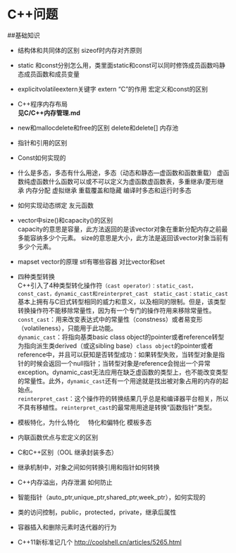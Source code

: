 # C++问题

##基础知识
* 结构体和共同体的区别   sizeof时内存对齐原则

* static 和const分别怎么用，类里面static和const可以同时修饰成员函数吗静态成员函数和成员变量

* explicitvolatileextern关键字  extern “C”的作用   宏定义和const的区别

* C++程序内存布局    
**见C/C++内存管理.md**
* new和mallocdelete和free的区别  delete和delete[]  内存池

* 指针和引用的区别

* Const如何实现的

* 什么是多态，多态有什么用途，多态（动态和静态—虚函数和函数重载） 虚函数纯虚函数什么函数可以或不可以定义为虚函数虚函数表，多重继承/菱形继承 内存分配 虚拟继承   重载覆盖和隐藏   编译时多态和运行时多态

*  如何实现动态绑定   友元函数

* vector中size()和capacity()的区别  
capacity的意思是容量，此方法返回的是该vector对象在重新分配内存之前最多能容纳多少个元素。
size的意思是大小，此方法是返回该vector对象当前有多少个元素。

* mapset vector的原理  stl有哪些容器 对比vector和set

* 四种类型转换   
C++引入了4种类型转化操作符`（cast operator）：static_cast，const_cast，dynamic_cast和reinterpret_cast`  
`static_cast：static_cast`基本上拥有与C旧式转型相同的威力和意义，以及相同的限制。但是，该类型转换操作符不能移除常量性，因为有一个专门的操作符用来移除常量性。  
`const_cast`：用来改变表达式中的常量性（constness）或者易变形（volatileness），只能用于此功能。  
`dynamic_cast`：将指向基类basic class object的pointer或者reference转型为指向派生类derived（或这sibling base）`class object`的pointer或者reference中，并且可以获知是否转型成功：如果转型失败，当转型对象是指针的时候会返回一个null指针；当转型对象是reference会抛出一个异常exception。dynamic_cast无法应用在缺乏虚函数的类型上，也不能改变类型的常量性。此外，`dynamic_cast`还有一个用途就是找出被对象占用的内存的起始点。  
`reinterpret_cast`：这个操作符的转换结果几乎总是和编译器平台相关，所以不具有移植性。`reinterpret_cast`的最常用用途是转换“函数指针”类型。

* 模板特化，为什么特化     特化和偏特化  模板多态     

* 内联函数优点与宏定义的区别

* C和C++区别（OOL 继承封装多态）

* 继承机制中，对象之间如何转换引用和指针如何转换

* C++内存溢出，内存泄漏   如何防止

* 智能指针（auto_ptr,unique_ptr,shared_ptr,week_ptr），如何实现的

* 类的访问控制，public，protected，private，继承后属性

* 容器插入和删除元素时迭代器的行为

* C++11新标准记几个
http://coolshell.cn/articles/5265.html
